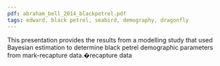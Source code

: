```yaml
---
pdf: abraham_bell_2014_blackpetrel.pdf
tags: edward, black petrel, seabird, demography, dragonfly
---
```

This presentation provides the results from a modelling study that used Bayesian estimation to determine black petrel demographic parameters from mark-recapture data.�recapture data
